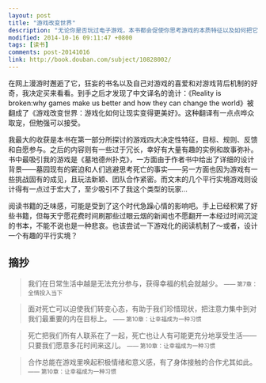 ```yaml
---
layout: post
title: "游戏改变世界"
description: "无论你是否玩过电子游戏，本书都会促使你思考游戏的本质特征以及如何把它们运用到现实生活之中。"
modified: 2014-10-16 09:11:47 +0800
tags: [读书]
comments: post-20141016
link: http://book.douban.com/subject/10828002/
---
```


在网上漫游时邂逅了它，狂妄的书名以及自己对游戏的喜爱和对游戏背后机制的好奇，我决定买来看看。到手之后才发现了中文译名的诡计：《Reality is broken:why games make us better and how they can change the world》被翻成了《游戏改变世界：游戏化如何让现实变得更美好》。这种翻译有一点点哗众取宠，但勉强可以接受。

我最大的收获是本书在第一部分所探讨的游戏四大决定性特征，目标、规则、反馈和自愿参与。之后的内容则有一些过于冗长，幸好有大量有趣的实例和故事弥补。书中最吸引我的游戏是《墓地德州扑克》，一方面由于作者书中给出了详细的设计背景——墓园现有的窘迫和人们逃避思考死亡的事实——另一方面也因为游戏有一些挑战固有的成见，且玩法新颖、团队合作紧密。而文末的几个平行实境游戏则设计得有一点过于宏大了，至少吸引不了我这个类型的玩家...

阅读书籍的乏味感，可能是受到了这个时代急躁心情的影响吧。手上已经积累了好些书籍，但每天宁愿花费时间刷那些过眼云烟的新闻也不愿翻开一本经过时间沉淀的书本，不能不说也是一种悲哀。也该尝试一下游戏化的阅读机制了～或者，设计一个有趣的平行实境？

## 摘抄

> 我们在日常生活中越是无法充分参与，获得幸福的机会就越少。
> <small>—— 第7章：全情投入当下</small>

> 面对死亡可以迫使我们转变心态，有助于我们珍惜现状，把注意力集中到对我们最重要的内在目标上。
> <small>—— 第10章：让幸福成为一种习惯</small>

> 死亡把我们所有人联系在了一起，死亡也让人有可能更充分地享受生活——只要我们愿意多花时间来这儿。
> <small>—— 第10章：让幸福成为一种习惯</small>

> 合作总能在游戏里唤起积极情绪和意义感，有了身体接触的合作尤其如此。
> <small>—— 第10章：让幸福成为一种习惯</small>
